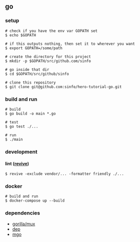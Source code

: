 ## go

### setup

```
# check if you have the env var GOPATH set
$ echo $GOPATH

# if this outputs nothing, then set it to wherever you want
$ export GOPATH=/some/path

# create the directory for this project
$ mkdir -p $GOPATH/src/github.com/sinfo

# go inside that dir
$ cd $GOPATH/src/github/sinfo

# clone this repository
$ git clone git@github.com:sinfo/hero-tutorial-go.git
```

### build and run
```
# build
$ go build -o main *.go

# test
$ go test ./...

# run
$ ./main
```

### development

#### lint ([revive](https://github.com/mgechev/revive))
```
$ revive -exclude vendor/... -formatter friendly ./...
```

### docker

```
# build and run
$ docker-compose up --build
```

### dependencies

- [gorilla/mux](https://github.com/gorilla/mux)
- [dep](https://github.com/golang/dep)
- [mgo](https://godoc.org/github.com/globalsign/mgo)

